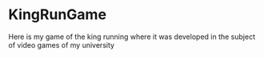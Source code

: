 # KingRunGame
Here is my game of the king running where it was developed in the subject of video games of my university
